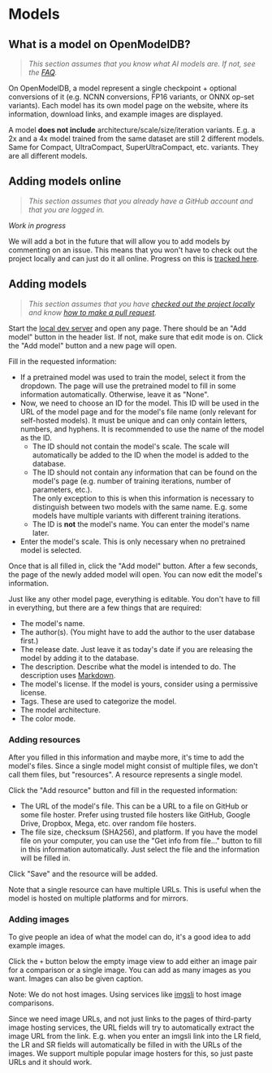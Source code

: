 # Models

## What is a model on OpenModelDB?

> _This section assumes that you know what AI models are. If not, see the [FAQ](../faq.md)._

On OpenModelDB, a model represent a single checkpoint + optional conversions of it (e.g. NCNN conversions, FP16 variants, or ONNX op-set variants). Each model has its own model page on the website, where its information, download links, and example images are displayed.

A model **does not include** architecture/scale/size/iteration variants. E.g. a 2x and a 4x model trained from the same dataset are still 2 different models. Same for Compact, UltraCompact, SuperUltraCompact, etc. variants. They are all different models.

## Adding models online

> _This section assumes that you already have a GitHub account and that you are logged in._

*Work in progress*

We will add a bot in the future that will allow you to add models by commenting on an issue. This means that you won't have to check out the project locally and can just do it all online. Progress on this is [tracked here](https://github.com/OpenModelDB/open-model-database/issues/255).

## Adding models

> _This section assumes that you have [checked out the project locally](index.md#checking-out-the-project-locally) and know [how to make a pull request](index.md#how-to-make-a-pull-request)._

Start the [local dev server](index.md#local-dev-server) and open any page. There should be an "Add model" button in the header list. If not, make sure that edit mode is on. Click the "Add model" button and a new page will open.

Fill in the requested information:

-   If a pretrained model was used to train the model, select it from the dropdown. The page will use the pretrained model to fill in some information automatically. Otherwise, leave it as "None".
-   Now, we need to choose an ID for the model. This ID will be used in the URL of the model page and for the model's file name (only relevant for self-hosted models). It must be unique and can only contain letters, numbers, and hyphens. It is recommended to use the name of the model as the ID.
    -   The ID should not contain the model's scale. The scale will automatically be added to the ID when the model is added to the database.
    -   The ID should not contain any information that can be found on the model's page (e.g. number of training iterations, number of parameters, etc.). \
        The only exception to this is when this information is necessary to distinguish between two models with the same name. E.g. some models have multiple variants with different training iterations.
    -   The ID is **not** the model's name. You can enter the model's name later.
-   Enter the model's scale. This is only necessary when no pretrained model is selected.

Once that is all filled in, click the "Add model" button. After a few seconds, the page of the newly added model will open. You can now edit the model's information.

Just like any other model page, everything is editable. You don't have to fill in everything, but there are a few things that are required:

-   The model's name.
-   The author(s). (You might have to add the author to the user database first.)
-   The release date. Just leave it as today's date if you are releasing the model by adding it to the database.
-   The description. Describe what the model is intended to do. The description uses [Markdown](https://www.markdownguide.org/basic-syntax/).
-   The model's license. If the model is yours, consider using a permissive license.
-   Tags. These are used to categorize the model.
-   The model architecture.
-   The color mode.

### Adding resources

After you filled in this information and maybe more, it's time to add the model's files. Since a single model might consist of multiple files, we don't call them files, but "resources". A resource represents a single model.

Click the "Add resource" button and fill in the requested information:

-   The URL of the model's file. This can be a URL to a file on GitHub or some file hoster. Prefer using trusted file hosters like GitHub, Google Drive, Dropbox, Mega, etc. over random file hosters.
-   The file size, checksum (SHA256), and platform. If you have the model file on your computer, you can use the "Get info from file..." button to fill in this information automatically. Just select the file and the information will be filled in.

Click "Save" and the resource will be added.

Note that a single resource can have multiple URLs. This is useful when the model is hosted on multiple platforms and for mirrors.

### Adding images

To give people an idea of what the model can do, it's a good idea to add example images.

Click the `+` button below the empty image view to add either an image pair for a comparison or a single image. You can add as many images as you want. Images can also be given caption.

Note: We do not host images. Using services like [imgsli](https://imgsli.com/) to host image comparisons.

Since we need image URLs, and not just links to the pages of third-party image hosting services, the URL fields will try to automatically extract the image URL from the link. E.g. when you enter an imgsli link into the LR field, the LR and SR fields will automatically be filled in with the URLs of the images. We support multiple popular image hosters for this, so just paste URLs and it should work.

